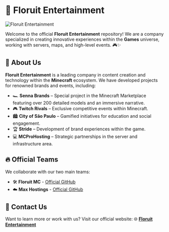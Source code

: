 # 🌱 Floruit Entertainment

![Floruit Entertainment](https://i.imgur.com/JKHwzWf.jpeg)

Welcome to the official **Floruit Entertainment** repository! We are a company specialized in creating innovative experiences within the **Games** universe, working with servers, maps, and high-level events. 🎮✨

## 🚀 About Us
**Floruit Entertainment** is a leading company in content creation and technology within the **Minecraft** ecosystem. We have developed projects for renowned brands and events, including:

- 🏎️ **Senna Brands** – Special project in the Minecraft Marketplace featuring over 200 detailed models and an immersive narrative.
- 🎮 **Twitch Rivals** – Exclusive competitive events within Minecraft.
- 🏙️ **City of São Paulo** – Gamified initiatives for education and social engagement.
- 🏆 **Stride** – Development of brand experiences within the game.
- 💻 **MCProHosting** – Strategic partnerships in the server and infrastructure area.

## 🔥 Official Teams
We collaborate with our two main teams:

- 🛠️ **Floruit MC** - [Official GitHub](https://github.com/Floruit-MC)
- ☁️ **Max Hostings** - [Official GitHub](https://github.com/Max-Hostings)

## 📲 Contact Us
Want to learn more or work with us? Visit our official website: 🌐 [**Floruit Entertainment**](https://floruit.com.br/)
